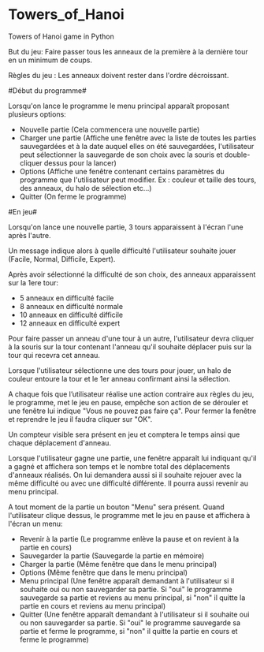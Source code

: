Towers_of_Hanoi
===============

Towers of Hanoi game in Python


But du jeu: Faire passer tous les anneaux de la première à la dernière tour en un minimum de coups.

Règles du jeu : Les anneaux doivent rester dans l'ordre décroissant.


#Début du programme#

Lorsqu'on lance le programme le menu principal apparaît proposant plusieurs options:

- Nouvelle partie (Cela commencera une nouvelle partie)
- Charger une partie (Affiche une fenêtre avec la liste de toutes les parties sauvegardées et à la date auquel elles on été sauvegardées, l'utilisateur peut sélectionner la sauvegarde de son choix avec la souris et double-cliquer dessus pour la lancer)
- Options (Affiche une fenêtre contenant certains paramètres du programme que l'utilisateur peut modifier. Ex : couleur et taille des tours, des anneaux, du halo de sélection etc...)
- Quitter (On ferme le programme)

#En jeu#

Lorsqu'on lance une nouvelle partie, 3 tours apparaissent à l'écran l'une après l'autre.

Un message indique alors à quelle difficulté l'utilisateur souhaite jouer (Facile, Normal, Difficile, Expert).

Après avoir sélectionné la difficulté de son choix, des anneaux apparaissent sur la 1ere tour:

- 5 anneaux en difficulté facile
- 8 anneaux en difficulté normale
- 10 anneaux en difficulté difficile
- 12 anneaux en difficulté expert

Pour faire passer un anneau d'une tour à un autre, l'utilisateur devra cliquer à la souris sur la tour contenant l'anneau qu'il souhaite déplacer puis sur la tour qui recevra cet anneau.

Lorsque l'utilisateur sélectionne une des tours pour jouer, un halo de couleur entoure la tour et le 1er anneau confirmant ainsi la sélection.

A chaque fois que l’utilisateur réalise une action contraire aux règles du jeu, le programme, met le jeu en pause, empêche son action de se dérouler et une fenêtre lui indique "Vous ne pouvez pas faire ça". Pour fermer la fenêtre et reprendre le jeu il faudra cliquer sur "OK".

Un compteur visible sera présent en jeu et comptera le temps ainsi que chaque déplacement d'anneau.

Lorsque l'utilisateur gagne une partie, une fenêtre apparaît lui indiquant qu'il a gagné et affichera son temps et le nombre total des déplacements d'anneaux réalisés. On lui demandera aussi si il souhaite rejouer avec la même difficulté ou avec une difficulté différente. Il pourra aussi revenir au menu principal.

A tout moment de la partie un bouton "Menu" sera présent. Quand l'utilisateur clique dessus, le programme met le jeu en pause et affichera à l'écran un menu:

- Revenir à la partie (Le programme enlève la pause et on revient à la partie en cours)
- Sauvegarder la partie (Sauvegarde la partie en mémoire)
- Charger la partie (Même fenêtre que dans le menu principal)
- Options (Même fenêtre que dans le menu principal)
- Menu principal (Une fenêtre apparaît demandant à l'utilisateur si il souhaite oui ou non sauvegarder sa partie. Si "oui" le programme sauvegarde sa partie et reviens au menu principal, si  "non" il quitte la partie en cours et reviens au menu principal)
- Quitter (Une fenêtre apparaît demandant à l'utilisateur si il souhaite oui ou non sauvegarder sa partie. Si "oui" le programme sauvegarde sa partie et ferme le programme, si  "non" il quitte la partie en cours et ferme le programme)
